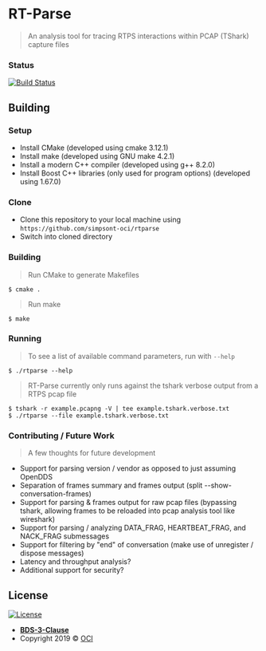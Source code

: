 # RT-Parse
> An analysis tool for tracing RTPS interactions within PCAP (TShark) capture files

### Status
[![Build Status](https://travis-ci.org/simpsont-oci/rtparse.png)](https://travis-ci.org/simpsont-oci/rtparse)

## Building

### Setup
- Install CMake (developed using cmake 3.12.1)
- Install make (developed using GNU make 4.2.1) 
- Install a modern C++ compiler (developed using g++ 8.2.0)
- Install Boost C++ libraries (only used for program options) (developed using 1.67.0)

### Clone
- Clone this repository to your local machine using `https://github.com/simpsont-oci/rtparse`
- Switch into cloned directory

### Building
> Run CMake to generate Makefiles
```shell
$ cmake .
```
> Run make
```shell
$ make
```

### Running
> To see a list of available command parameters, run with `--help`
```shell
$ ./rtparse --help
```
> RT-Parse currently only runs against the tshark verbose output from a RTPS pcap file
```shell
$ tshark -r example.pcapng -V | tee example.tshark.verbose.txt
$ ./rtparse --file example.tshark.verbose.txt
```

### Contributing / Future Work
> A few thoughts for future development
- Support for parsing version / vendor as opposed to just assuming OpenDDS
- Separation of frames summary and frames output (split --show-conversation-frames)
- Support for parsing & frames output for raw pcap files (bypassing tshark, allowing frames to be reloaded into pcap analysis tool like wireshark)
- Support for parsing / analyzing DATA_FRAG, HEARTBEAT_FRAG, and NACK_FRAG submessages
- Support for filtering by "end" of conversation (make use of unregister / dispose messages)
- Latency and throughput analysis?
- Additional support for security?

## License

[![License](https://img.shields.io/badge/License-BSD%203--Clause-blue.svg)](https://opensource.org/licenses/BSD-3-Clause)
- **[BDS-3-Clause](http://opensource.org/licenses/BSD-3-Clause)**
- Copyright 2019 © <a href="http://objectcomputing.com" target="_blank">OCI</a>

